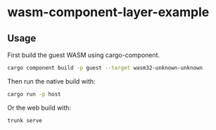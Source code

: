 # wasm-component-layer-example

## Usage

First build the guest WASM using cargo-component.

```bash
cargo component build -p guest --target wasm32-unknown-unknown
```

Then run the native build with:

```bash
cargo run -p host
```

Or the web build with:

```bash
trunk serve
```
